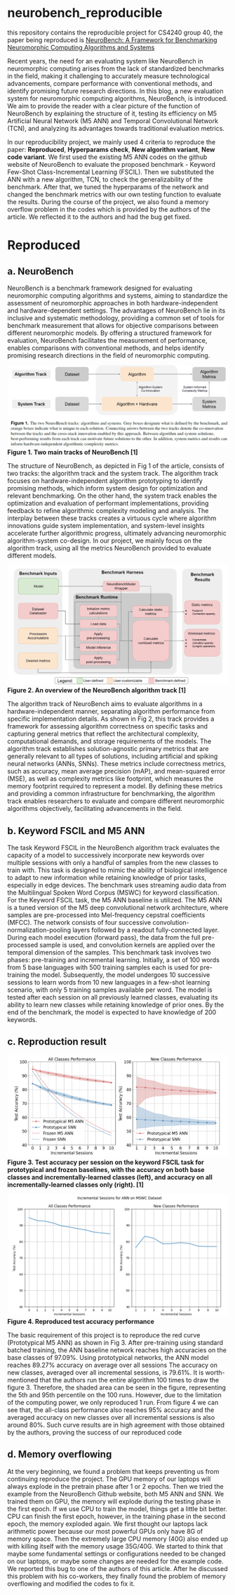 # neurobench_reproducible

this repository contains the reproducible project for CS4240 group 40, the paper being reproduced is [NeuroBench: A Framework for Benchmarking
Neuromorphic Computing Algorithms and Systems](https://arxiv.org/abs/2304.04640)

Recent years, the need for an evaluating system like NeuroBench in neuromorphic computing arises from the lack of standardized benchmarks in the field, making it challenging to accurately measure technological advancements, compare performance with conventional methods, and identify promising future research directions. In this blog, a new evaluation system for neuromorphic computing algorithms, NeuroBench, is introduced. We aim to provide the reader with a clear picture of the function of NeuroBench by explaining the structure of it, testing its efficiency on M5 Artificial Neural Network (M5 ANN) and Temporal Convolutional Network (TCN), and analyzing its advantages towards traditional evaluation metrics. 
  
In our reproducibility project, we mainly used 4 criteria to reproduce the paper: **Reproduced**, **Hyperparams check**, **New algorithm variant**, **New code variant**. We first used the existing M5 ANN codes on the github website of NeuroBench to evaluate the proposed benchmark - Keyword Few-Shot Class-Incremental Learning (FSCIL). Then we substituted the ANN with a new algorithm, TCN, to check the generalizability of the benchmark. After that, we tuned the hyperparams of the network and changed the benchmark metrics with our own testing function to evaluate the results. During the course of the project, we also found a memory overflow problem in the codes which is provided by the authors of the article. We reflected it to the authors and had the bug get fixed.


# Reproduced
## a.	NeuroBench
NeuroBench is a benchmark framework designed for evaluating neuromorphic computing algorithms and systems, aiming to standardize the assessment of neuromorphic approaches in both hardware-independent and hardware-dependent settings. The advantages of NeuroBench lie in its inclusive and systematic methodology, providing a common set of tools for benchmark measurement that allows for objective comparisons between different neuromorphic models. By offering a structured framework for evaluation, NeuroBench facilitates the measurement of performance, enables comparisons with conventional methods, and helps identify promising research directions in the field of neuromorphic computing.

 ![Image 1](1.png)
**Figure 1. Two main tracks of NeuroBench [1]**

The structure of NeuroBench, as depicted in Fig 1 of the article, consists of two tracks: the algorithm track and the system track. The algorithm track focuses on hardware-independent algorithm prototyping to identify promising methods, which inform system design for optimization and relevant benchmarking. On the other hand, the system track enables the optimization and evaluation of performant implementations, providing feedback to refine algorithmic complexity modeling and analysis. The interplay between these tracks creates a virtuous cycle where algorithm innovations guide system implementation, and system-level insights accelerate further algorithmic progress, ultimately advancing neuromorphic algorithm-system co-design.
In our project, we mainly focus on the algorithm track, using all the metrics NeuroBench provided to evaluate different models.

 ![Image 2](2.png)
**Figure 2. An overview of the NeuroBench algorithm track [1]**

The algorithm track of NeuroBench aims to evaluate algorithms in a hardware-independent manner, separating algorithm performance from specific implementation details. As shown in Fig 2, this track provides a framework for assessing algorithm correctness on specific tasks and capturing general metrics that reflect the architectural complexity, computational demands, and storage requirements of the models. The algorithm track establishes solution-agnostic primary metrics that are generally relevant to all types of solutions, including artificial and spiking neural networks (ANNs, SNNs). These metrics include correctness metrics, such as accuracy, mean average precision (mAP), and mean-squared error (MSE), as well as complexity metrics like footprint, which measures the memory footprint required to represent a model. By defining these metrics and providing a common infrastructure for benchmarking, the algorithm track enables researchers to evaluate and compare different neuromorphic algorithms objectively, facilitating advancements in the field.


## b.	Keyword FSCIL and M5 ANN
The task Keyword FSCIL in the NeuroBench algorithm track evaluates the capacity of a model to successively incorporate new keywords over multiple sessions with only a handful of samples from the new classes to train with. This task is designed to mimic the ability of biological intelligence to adapt to new information while retaining knowledge of prior tasks, especially in edge devices. The benchmark uses streaming audio data from the Multilingual Spoken Word Corpus (MSWC) for keyword classification.
For the Keyword FSCIL task, the M5 ANN baseline is utilized. The M5 ANN is a tuned version of the M5 deep convolutional network architecture, where samples are pre-processed into Mel-frequency cepstral coefficients (MFCC). The network consists of four successive convolution-normalization-pooling layers followed by a readout fully-connected layer. During each model execution (forward pass), the data from the full pre-processed sample is used, and convolution kernels are applied over the temporal dimension of the samples.
This benchmark task involves two phases: pre-training and incremental learning. Initially, a set of 100 words from 5 base languages with 500 training samples each is used for pre-training the model. Subsequently, the model undergoes 10 successive sessions to learn words from 10 new languages in a few-shot learning scenario, with only 5 training samples available per word. The model is tested after each session on all previously learned classes, evaluating its ability to learn new classes while retaining knowledge of prior ones. By the end of the benchmark, the model is expected to have knowledge of 200 keywords.

## c.	Reproduction result
![Image 3](3.png)
**Figure 3. Test accuracy per session on the keyword FSCIL task for prototypical and frozen baselines, with the accuracy on both base classes and incrementally-learned classes (left), and accuracy on all incrementally-learned classes only (right). [1]**

![Image 4](4.png)
**Figure 4. Reproduced test accuracy performance**


The basic requirement of this project is to reproduce the red curve (Prototypical M5 ANN) as shown in Fig 3. After pre-training using standard batched training, the ANN baseline network reaches high accuracies on the base classes of 97.09%. Using prototypical networks, the ANN model reaches 89.27% accuracy on average over all sessions The accuracy on new classes, averaged over all incremental sessions, is 79.61%. It is worth-mentioned that the authors run the entire algorithm 100 times to draw the figure 3. Therefore, the shaded area can be seen in the figure, representing the 5th and 95th percentile on the 100 runs.
However, due to the limitation of the computing power, we only reproduced 1 run. From figure 4 we can see that, the all-class performance also reaches 95% accuracy and the averaged accuracy on new classes over all incremental sessions is also around 80%. Such curve results are in high agreement with those obtained by the authors, proving the success of our reproduced code

## d.	Memory overflowing
At the very beginning, we found a problem that keeps preventing us from continuing reproduce the project. The GPU memory of our laptops will always explode in the pretrain phase after 1 or 2 epochs. Then we tried the example from the NeuroBench Github website, both M5 ANN and SNN. We trained them on GPU, the memory will explode during the testing phase in the first epoch. If we use CPU to train the model, things get a little bit better. CPU can finish the first epoch, however, in the training phase in the second epoch, the memory exploded again. 
We first thought our laptops lack arithmetic power because our most powerful GPUs only have 8G of memory space. Then the extremely large CPU memory (40G) also ended up with killing itself with the memory usage 35G/40G. We started to think that maybe some fundamental settings or configurations needed to be changed on our laptops, or maybe some changes are needed for the example code. 
We reported this bug to one of the authors of this article. After he discussed this problem with his co-workers, they finally found the problem of memory overflowing and modified the codes to fix it.



